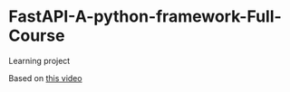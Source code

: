 # FastAPI-A-python-framework-Full-Course
Learning project

Based on [this video](https://www.youtube.com/watch?v=7t2alSnE2-I)


